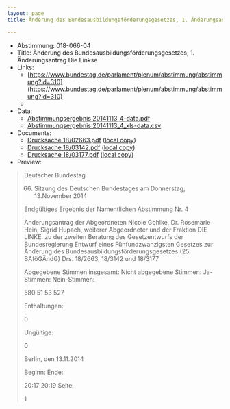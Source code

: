 ```yaml
---
layout: page
title: Änderung des Bundesausbildungsförderungsgesetzes, 1. Änderungsantrag Die Linkse

---
```


* Abstimmung: 018-066-04
* Title: Änderung des Bundesausbildungsförderungsgesetzes, 1. Änderungsantrag Die Linkse
* Links: 
    * [https://www.bundestag.de/parlament/plenum/abstimmung/abstimmung?id=310](https://www.bundestag.de/parlament/plenum/abstimmung/abstimmung?id=310)
    * 
* Data: 
    * [Abstimmungsergebnis 20141113_4-data.pdf](/abstimmungsliste/20141113_4-data.pdf)
    * [Abstimmungsergebnis 20141113_4_xls-data.csv](/abstimmungsliste/analyses/20141113_4_xls-data.csv)
* Documents: 
    * [Drucksache 18/02663.pdf](http://dip21.bundestag.de/dip21/btd/18/026/1802663.pdf) ([local copy](/abstimmungsdaten/018-066-04/1802663.pdf))
    * [Drucksache 18/03142.pdf](http://dip21.bundestag.de/dip21/btd/18/031/1803142.pdf) ([local copy](/abstimmungsdaten/018-066-04/1803142.pdf))
    * [Drucksache 18/03177.pdf](http://dip21.bundestag.de/dip21/btd/18/031/1803177.pdf) ([local copy](/abstimmungsdaten/018-066-04/1803177.pdf))
* Preview: 
> Deutscher Bundestag
> 
> 66. Sitzung des Deutschen Bundestages
> am Donnerstag, 13.November 2014
> 
> Endgültiges Ergebnis der Namentlichen Abstimmung Nr. 4
> 
> Änderungsantrag der Abgeordneten Nicole Gohlke, Dr. Rosemarie Hein, Sigrid Hupach,
> weiterer Abgeordneter und der Fraktion DIE LINKE.
> zu der zweiten Beratung des Gesetzentwurfs der Bundesregierung
> Entwurf eines Fünfundzwanzigsten Gesetzes zur Änderung des
> Bundesausbildungsförderungsgesetzes (25. BAföGÄndG)
> Drs. 18/2663, 18/3142 und 18/3177
> 
> Abgegebene Stimmen insgesamt:
> Nicht abgegebene Stimmen:
> Ja-Stimmen:
> Nein-Stimmen:
> 
> 580
> 51
> 53
> 527
> 
> Enthaltungen:
> 
> 0
> 
> Ungültige:
> 
> 0
> 
> Berlin, den 13.11.2014
> 
> Beginn:
> Ende:
> 
> 20:17
> 20:19
> Seite:
> 
> 1
> 
> 
